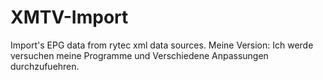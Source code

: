 XMTV-Import
===========

Import's EPG data from rytec xml data sources.
Meine Version: 
Ich werde versuchen meine Programme und Verschiedene Anpassungen durchzufuehren.
